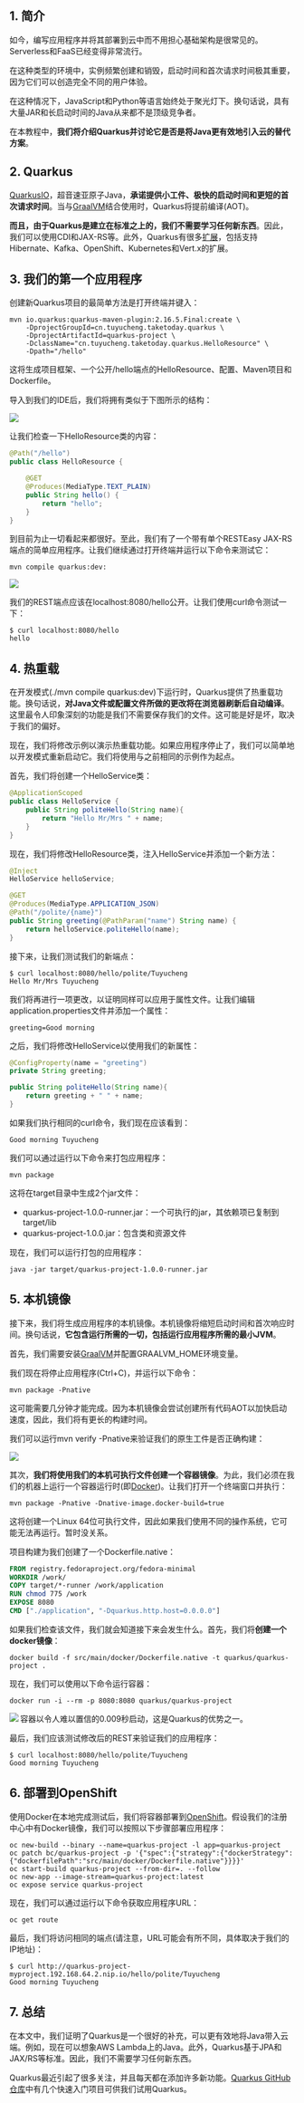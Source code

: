 ## 1. 简介

如今，编写应用程序并将其部署到云中而不用担心基础架构是很常见的。Serverless和FaaS已经变得非常流行。

在这种类型的环境中，实例频繁创建和销毁，启动时间和首次请求时间极其重要，因为它们可以创造完全不同的用户体验。

在这种情况下，JavaScript和Python等语言始终处于聚光灯下。换句话说，具有大量JAR和长启动时间的Java从来都不是顶级竞争者。

在本教程中，**我们将介绍Quarkus并讨论它是否是将Java更有效地引入云的替代方案**。

## 2. Quarkus

[QuarkusIO](https://quarkus.io/)，超音速亚原子Java，**承诺提供小工件、极快的启动时间和更短的首次请求时间**。当与[GraalVM](https://www.baeldung.com/graal-java-jit-compiler)结合使用时，Quarkus将提前编译(AOT)。

**而且，由于Quarkus是建立在标准之上的，我们不需要学习任何新东西**。因此，我们可以使用CDI和JAX-RS等。此外，Quarkus有很多[扩展](https://quarkus.io/extensions/)，包括支持Hibernate、Kafka、OpenShift、Kubernetes和Vert.x的扩展。

## 3. 我们的第一个应用程序

创建新Quarkus项目的最简单方法是打开终端并键入：

```shell
mvn io.quarkus:quarkus-maven-plugin:2.16.5.Final:create \
    -DprojectGroupId=cn.tuyucheng.taketoday.quarkus \
    -DprojectArtifactId=quarkus-project \
    -DclassName="cn.tuyucheng.taketoday.quarkus.HelloResource" \
    -Dpath="/hello"
```

这将生成项目框架、一个公开/hello端点的HelloResource、配置、Maven项目和Dockerfile。

导入到我们的IDE后，我们将拥有类似于下图所示的结构：

<img src="../assets/img.png">

让我们检查一下HelloResource类的内容：

```java
@Path("/hello")
public class HelloResource {

    @GET
    @Produces(MediaType.TEXT_PLAIN)
    public String hello() {
        return "hello";
    }
}
```

到目前为止一切看起来都很好。至此，我们有了一个带有单个RESTEasy JAX-RS端点的简单应用程序。让我们继续通过打开终端并运行以下命令来测试它：

```shell
mvn compile quarkus:dev:
```

<img src="../assets/img_1.png">

我们的REST端点应该在localhost:8080/hello公开。让我们使用curl命令测试一下：

```shell
$ curl localhost:8080/hello
hello
```

## 4. 热重载

在开发模式(./mvn compile quarkus:dev)下运行时，Quarkus提供了热重载功能。换句话说，**对Java文件或配置文件所做的更改将在浏览器刷新后自动编译**。这里最令人印象深刻的功能是我们不需要保存我们的文件。这可能是好是坏，取决于我们的偏好。

现在，我们将修改示例以演示热重载功能。如果应用程序停止了，我们可以简单地以开发模式重新启动它。我们将使用与之前相同的示例作为起点。

首先，我们将创建一个HelloService类：

```java
@ApplicationScoped
public class HelloService {
    public String politeHello(String name){
        return "Hello Mr/Mrs " + name;
    }
}
```

现在，我们将修改HelloResource类，注入HelloService并添加一个新方法：

```java
@Inject
HelloService helloService;

@GET
@Produces(MediaType.APPLICATION_JSON)
@Path("/polite/{name}")
public String greeting(@PathParam("name") String name) {
    return helloService.politeHello(name);
}
```

接下来，让我们测试我们的新端点：

```shell
$ curl localhost:8080/hello/polite/Tuyucheng
Hello Mr/Mrs Tuyucheng
```

我们将再进行一项更改，以证明同样可以应用于属性文件。让我们编辑application.properties文件并添加一个属性：

```properties
greeting=Good morning
```

之后，我们将修改HelloService以使用我们的新属性：

```java
@ConfigProperty(name = "greeting")
private String greeting;

public String politeHello(String name){
    return greeting + " " + name;
}
```

如果我们执行相同的curl命令，我们现在应该看到：

```shell
Good morning Tuyucheng
```

我们可以通过运行以下命令来打包应用程序：

```shell
mvn package
```

这将在target目录中生成2个jar文件：

-   quarkus-project-1.0.0-runner.jar：一个可执行的jar，其依赖项已复制到target/lib
-   quarkus-project-1.0.0.jar：包含类和资源文件

现在，我们可以运行打包的应用程序：

```shell
java -jar target/quarkus-project-1.0.0-runner.jar
```

## 5. 本机镜像

接下来，我们将生成应用程序的本机镜像。本机镜像将缩短启动时间和首次响应时间。换句话说，**它包含运行所需的一切，包括运行应用程序所需的最小JVM**。

首先，我们需要安装[GraalVM](https://www.graalvm.org/)并配置GRAALVM_HOME环境变量。

我们现在将停止应用程序(Ctrl+C)，并运行以下命令：

```shell
mvn package -Pnative
```

这可能需要几分钟才能完成。因为本机镜像会尝试创建所有代码AOT以加快启动速度，因此，我们将有更长的构建时间。

我们可以运行mvn verify -Pnative来验证我们的原生工件是否正确构建：

<img src="../assets/img_2.png">

其次，**我们将使用我们的本机可执行文件创建一个容器镜像**。为此，我们必须在我们的机器上运行一个容器运行时(即[Docker](https://www.baeldung.com/docker-test-containers))。让我们打开一个终端窗口并执行：

```shell
mvn package -Pnative -Dnative-image.docker-build=true
```

这将创建一个Linux 64位可执行文件，因此如果我们使用不同的操作系统，它可能无法再运行。暂时没关系。

项目构建为我们创建了一个Dockerfile.native：

```dockerfile
FROM registry.fedoraproject.org/fedora-minimal
WORKDIR /work/
COPY target/*-runner /work/application
RUN chmod 775 /work
EXPOSE 8080
CMD ["./application", "-Dquarkus.http.host=0.0.0.0"]
```

如果我们检查该文件，我们就会知道接下来会发生什么。首先，我们将**创建一个docker镜像**：

```shell
docker build -f src/main/docker/Dockerfile.native -t quarkus/quarkus-project .
```

现在，我们可以使用以下命令运行容器：

```shell
docker run -i --rm -p 8080:8080 quarkus/quarkus-project
```

<img src="../assets/img_3.png" align="left">

容器以令人难以置信的0.009秒启动，这是Quarkus的优势之一。

最后，我们应该测试修改后的REST来验证我们的应用程序：

```shell
$ curl localhost:8080/hello/polite/Tuyucheng
Good morning Tuyucheng
```

## 6. 部署到OpenShift

使用Docker在本地完成测试后，我们将容器部署到[OpenShift](https://www.baeldung.com/spring-boot-deploy-openshift)。假设我们的注册中心中有Docker镜像，我们可以按照以下步骤部署应用程序：

```shell
oc new-build --binary --name=quarkus-project -l app=quarkus-project
oc patch bc/quarkus-project -p '{"spec":{"strategy":{"dockerStrategy":{"dockerfilePath":"src/main/docker/Dockerfile.native"}}}}'
oc start-build quarkus-project --from-dir=. --follow
oc new-app --image-stream=quarkus-project:latest
oc expose service quarkus-project
```

现在，我们可以通过运行以下命令获取应用程序URL：

```shell
oc get route
```

最后，我们将访问相同的端点(请注意，URL可能会有所不同，具体取决于我们的IP地址)：

```shell
$ curl http://quarkus-project-myproject.192.168.64.2.nip.io/hello/polite/Tuyucheng
Good morning Tuyucheng
```

## 7. 总结

在本文中，我们证明了Quarkus是一个很好的补充，可以更有效地将Java带入云端。例如，现在可以想象AWS Lambda上的Java。此外，Quarkus基于JPA和JAX/RS等标准。因此，我们不需要学习任何新东西。

Quarkus最近引起了很多关注，并且每天都在添加许多新功能。[Quarkus GitHub仓库](https://github.com/quarkusio/quarkus-quickstarts)中有几个快速入门项目可供我们试用Quarkus。
